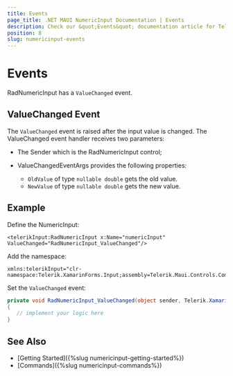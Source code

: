 ```yaml
---
title: Events
page_title: .NET MAUI NumericInput Documentation | Events
description: Check our &quot;Events&quot; documentation article for Telerik NumericInput for .NET MAUI
position: 8
slug: numericinput-events
---
```


# Events

RadNumericInput has a `ValueChanged` event.

## ValueChanged Event

The `ValueChanged` event is raised after the input value is changed. The ValueChanged event handler receives two parameters:

* The Sender which is the RadNumericInput control;
* ValueChangedEventArgs provides the following properties:

	* `OldValue` of type `nullable double` gets the old value.
	* `NewValue` of type `nullable double` gets the new value.

## Example

Define the NumericInput:

```XAML
<telerikInput:RadNumericInput x:Name="numericInput" ValueChanged="RadNumericInput_ValueChanged"/>
```

Add the namespace:

```XAML
xmlns:telerikInput="clr-namespace:Telerik.XamarinForms.Input;assembly=Telerik.Maui.Controls.Compatibility"
```

Set the `ValueChanged` event:

```C#
private void RadNumericInput_ValueChanged(object sender, Telerik.XamarinForms.Input.NumericInput.ValueChangedEventArgs e)
{
   // implement your logic here
}
```

## See Also

- [Getting Started]({%slug numericinput-getting-started%})
- [Commands]({%slug numericinput-commands%})
